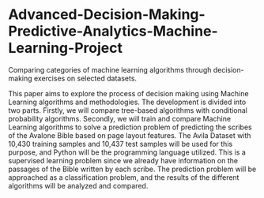 # Advanced-Decision-Making-Predictive-Analytics-Machine-Learning-Project
Comparing categories of machine learning algorithms through decision-making exercises on selected datasets.
 
 This paper aims to explore the process of decision making using Machine Learning algorithms and methodologies. The development is divided into two parts. Firstly, we will compare tree-based algorithms with conditional probability algorithms. Secondly, we will train and compare Machine Learning algorithms to solve a prediction problem of predicting the scribes of the Avalone Bible based on page layout features. The Avila Dataset with 10,430 training samples and 10,437 test samples will be used for this purpose, and Python will be the programming language utilized. This is a supervised learning problem since we already have information on the passages of the Bible written by each scribe. The prediction problem will be approached as a classification problem, and the results of the different algorithms will be analyzed and compared.  
